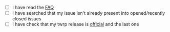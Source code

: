 - [ ] I have read the [FAQ](https://twrp.me/FAQ/)
- [ ] I have searched that my issue isn't already present into opened/recently closed issues
- [ ] I have check that my twrp release is [official](https://twrp.me/Devices/) and the last one
